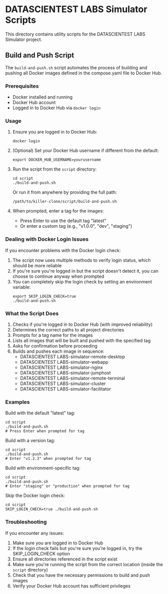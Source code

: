 # DATASCIENTEST LABS Simulator Scripts

This directory contains utility scripts for the DATASCIENTEST LABS Simulator project.

## Build and Push Script

The `build-and-push.sh` script automates the process of building and pushing all Docker images defined in the compose.yaml file to Docker Hub.

### Prerequisites

- Docker installed and running
- Docker Hub account
- Logged in to Docker Hub via `docker login`

### Usage

1. Ensure you are logged in to Docker Hub:
   ```
   docker login
   ```

2. (Optional) Set your Docker Hub username if different from the default:
   ```
   export DOCKER_HUB_USERNAME=yourusername
   ```

3. Run the script from the `script` directory:
   ```
   cd script
   ./build-and-push.sh
   ```
   Or run it from anywhere by providing the full path:
   ```
   /path/to/killer-clone/script/build-and-push.sh
   ```

4. When prompted, enter a tag for the images:
   - Press Enter to use the default tag "latest"
   - Or enter a custom tag (e.g., "v1.0.0", "dev", "staging")

### Dealing with Docker Login Issues

If you encounter problems with the Docker login check:

1. The script now uses multiple methods to verify login status, which should be more reliable
2. If you're sure you're logged in but the script doesn't detect it, you can choose to continue anyway when prompted
3. You can completely skip the login check by setting an environment variable:
   ```
   export SKIP_LOGIN_CHECK=true
   ./build-and-push.sh
   ```

### What the Script Does

1. Checks if you're logged in to Docker Hub (with improved reliability)
2. Determines the correct paths to all project directories
3. Prompts for a tag name for the images
4. Lists all images that will be built and pushed with the specified tag
5. Asks for confirmation before proceeding
6. Builds and pushes each image in sequence:
   - DATASCIENTEST LABS-simulator-remote-desktop
   - DATASCIENTEST LABS-simulator-webapp
   - DATASCIENTEST LABS-simulator-nginx
   - DATASCIENTEST LABS-simulator-jumphost
   - DATASCIENTEST LABS-simulator-remote-terminal
   - DATASCIENTEST LABS-simulator-cluster
   - DATASCIENTEST LABS-simulator-facilitator

### Examples

Build with the default "latest" tag:
```
cd script
./build-and-push.sh
# Press Enter when prompted for tag
```

Build with a version tag:
```
cd script
./build-and-push.sh
# Enter "v1.2.3" when prompted for tag
```

Build with environment-specific tag:
```
cd script
./build-and-push.sh
# Enter "staging" or "production" when prompted for tag
```

Skip the Docker login check:
```
cd script
SKIP_LOGIN_CHECK=true ./build-and-push.sh
```

### Troubleshooting

If you encounter any issues:

1. Make sure you are logged in to Docker Hub
2. If the login check fails but you're sure you're logged in, try the SKIP_LOGIN_CHECK option
3. Ensure all directories referenced in the script exist
4. Make sure you're running the script from the correct location (inside the `script` directory)
5. Check that you have the necessary permissions to build and push images
6. Verify your Docker Hub account has sufficient privileges 